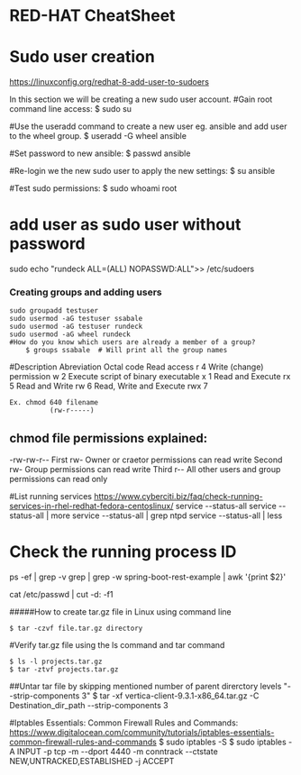 # RED-HAT CheatSheet
# Sudo user creation 
https://linuxconfig.org/redhat-8-add-user-to-sudoers

In this section we will be creating a new sudo user account.
#Gain root command line access:
$ sudo su

#Use the useradd command to create a new user eg. ansible and add user to the wheel group.
$ useradd -G wheel ansible

#Set password to new ansible:
$ passwd ansible

#Re-login we the new sudo user to apply the new settings:
$ su ansible

#Test sudo permissions:
$ sudo whoami
root

# add user as sudo user without password
sudo echo "rundeck ALL=(ALL) NOPASSWD:ALL">> /etc/sudoers

### Creating groups and adding users 
	sudo groupadd testuser
	sudo usermod -aG testuser ssabale
	sudo usermod -aG testuser rundeck
	sudo usermod -aG wheel rundeck
	#How do you know which users are already a member of a group? 
		$ groups ssabale  # Will print all the group names
		
		
#Description	Abreviation	Octal code
	Read access							r	4
	Write (change) permission			w	2
	Execute script of binary executable	x	1
	Read and Execute					rx	5
	Read and Write						rw	6
	Read, Write and Execute				rwx	7

	Ex. chmod 640 filename
	          (rw-r-----) 
	
## chmod  file permissions explained: 
	
-rw-rw-r--
	First  rw-  Owner or craetor permissions can read write
	Second rw-  Group permissions can read write
	Third  r--  All other users and group permissions can read only


#List running services
https://www.cyberciti.biz/faq/check-running-services-in-rhel-redhat-fedora-centoslinux/
service --status-all
service --status-all | more
service --status-all | grep ntpd
service --status-all | less

# Check the running process ID
ps -ef | grep -v grep | grep -w spring-boot-rest-example | awk '{print $2}'


cat /etc/passwd | cut -d: -f1

 
#####How to create tar.gz file in Linux using command line

	$ tar -czvf file.tar.gz directory
#Verify tar.gz file using the ls command and tar command

	$ ls -l projects.tar.gz
	$ tar -ztvf projects.tar.gz
	
##Untar tar file by skipping mentioned number of parent direrctory levels "--strip-components 3"
	$ tar -xf vertica-client-9.3.1-x86_64.tar.gz -C Destination_dir_path  --strip-components 3


#Iptables Essentials: Common Firewall Rules and Commands:
https://www.digitalocean.com/community/tutorials/iptables-essentials-common-firewall-rules-and-commands
$ sudo iptables -S
$ sudo iptables -A INPUT -p tcp -m  --dport 4440 -m conntrack --ctstate NEW,UNTRACKED,ESTABLISHED -j ACCEPT
